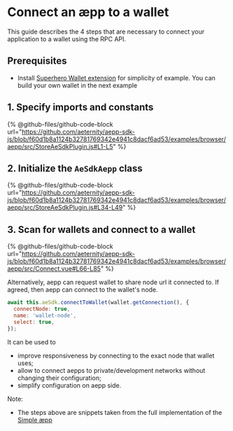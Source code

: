 # Connect an æpp to a wallet

This guide describes the 4 steps that are necessary to connect your application to a wallet using the RPC API.

## Prerequisites

- Install [Superhero Wallet extension](https://wallet.superhero.com/) for simplicity of example.
  You can build your own wallet in the next example

## 1. Specify imports and constants

<!-- deprecated approach, needs to be fully updated -->

{% @github-files/github-code-block url="https://github.com/aeternity/aepp-sdk-js/blob/f60d1b8a1124b32781769342e4941c8dacf6ad53/examples/browser/aepp/src/StoreAeSdkPlugin.js#L1-L5" %}

## 2. Initialize the `AeSdkAepp` class

{% @github-files/github-code-block url="https://github.com/aeternity/aepp-sdk-js/blob/f60d1b8a1124b32781769342e4941c8dacf6ad53/examples/browser/aepp/src/StoreAeSdkPlugin.js#L34-L49" %}

## 3. Scan for wallets and connect to a wallet

{% @github-files/github-code-block url="https://github.com/aeternity/aepp-sdk-js/blob/f60d1b8a1124b32781769342e4941c8dacf6ad53/examples/browser/aepp/src/Connect.vue#L66-L85" %}

Alternatively, aepp can request wallet to share node url it connected to. If agreed, then aepp can
connect to the wallet's node.

```js
await this.aeSdk.connectToWallet(wallet.getConnection(), {
  connectNode: true,
  name: 'wallet-node',
  select: true,
});
```

It can be used to

- improve responsiveness by connecting to the exact node that wallet uses;
- allow to connect aepps to private/development networks without changing their configuration;
- simplify configuration on aepp side.

Note:

- The steps above are snippets taken from the full implementation of
  the [Simple æpp](https://github.com/aeternity/aepp-sdk-js/blob/f60d1b8a1124b32781769342e4941c8dacf6ad53/examples/browser/aepp)
